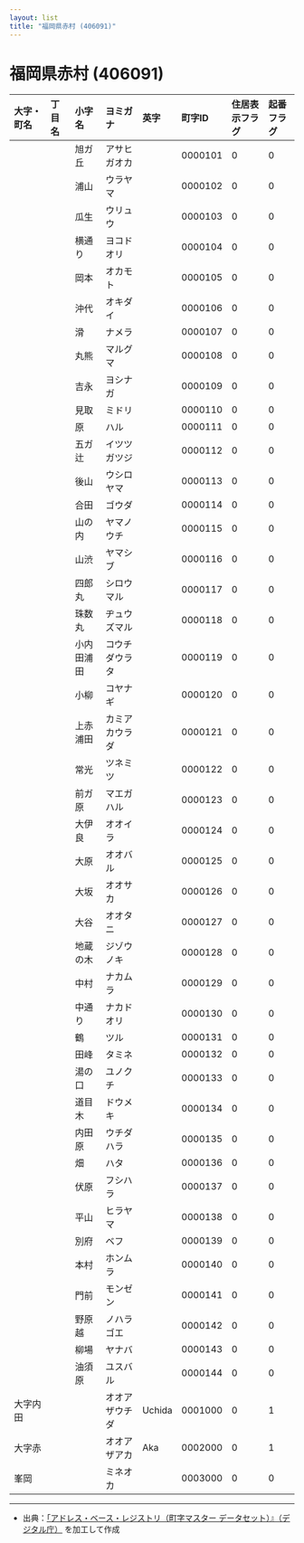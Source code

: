 ```yaml
---
layout: list
title: "福岡県赤村 (406091)"
---
```


# 福岡県赤村 (406091)

| 大字・町名 | 丁目名 | 小字名 | ヨミガナ | 英字 | 町字ID | 住居表示フラグ | 起番フラグ |
|:---|:---|:---|:---|:---|:---|:---|:---|
|  |  | 旭ガ丘 | アサヒガオカ |  | 0000101 | 0 | 0 |
|  |  | 浦山 | ウラヤマ |  | 0000102 | 0 | 0 |
|  |  | 瓜生 | ウリュウ |  | 0000103 | 0 | 0 |
|  |  | 横通り | ヨコドオリ |  | 0000104 | 0 | 0 |
|  |  | 岡本 | オカモト |  | 0000105 | 0 | 0 |
|  |  | 沖代 | オキダイ |  | 0000106 | 0 | 0 |
|  |  | 滑 | ナメラ |  | 0000107 | 0 | 0 |
|  |  | 丸熊 | マルグマ |  | 0000108 | 0 | 0 |
|  |  | 吉永 | ヨシナガ |  | 0000109 | 0 | 0 |
|  |  | 見取 | ミドリ |  | 0000110 | 0 | 0 |
|  |  | 原 | ハル |  | 0000111 | 0 | 0 |
|  |  | 五ガ辻 | イツツガツジ |  | 0000112 | 0 | 0 |
|  |  | 後山 | ウシロヤマ |  | 0000113 | 0 | 0 |
|  |  | 合田 | ゴウダ |  | 0000114 | 0 | 0 |
|  |  | 山の内 | ヤマノウチ |  | 0000115 | 0 | 0 |
|  |  | 山渋 | ヤマシブ |  | 0000116 | 0 | 0 |
|  |  | 四郎丸 | シロウマル |  | 0000117 | 0 | 0 |
|  |  | 珠数丸 | ヂュウズマル |  | 0000118 | 0 | 0 |
|  |  | 小内田浦田 | コウチダウラタ |  | 0000119 | 0 | 0 |
|  |  | 小柳 | コヤナギ |  | 0000120 | 0 | 0 |
|  |  | 上赤浦田 | カミアカウラダ |  | 0000121 | 0 | 0 |
|  |  | 常光 | ツネミツ |  | 0000122 | 0 | 0 |
|  |  | 前ガ原 | マエガハル |  | 0000123 | 0 | 0 |
|  |  | 大伊良 | オオイラ |  | 0000124 | 0 | 0 |
|  |  | 大原 | オオバル |  | 0000125 | 0 | 0 |
|  |  | 大坂 | オオサカ |  | 0000126 | 0 | 0 |
|  |  | 大谷 | オオタニ |  | 0000127 | 0 | 0 |
|  |  | 地蔵の木 | ジゾウノキ |  | 0000128 | 0 | 0 |
|  |  | 中村 | ナカムラ |  | 0000129 | 0 | 0 |
|  |  | 中通り | ナカドオリ |  | 0000130 | 0 | 0 |
|  |  | 鶴 | ツル |  | 0000131 | 0 | 0 |
|  |  | 田峰 | タミネ |  | 0000132 | 0 | 0 |
|  |  | 湯の口 | ユノクチ |  | 0000133 | 0 | 0 |
|  |  | 道目木 | ドウメキ |  | 0000134 | 0 | 0 |
|  |  | 内田原 | ウチダハラ |  | 0000135 | 0 | 0 |
|  |  | 畑 | ハタ |  | 0000136 | 0 | 0 |
|  |  | 伏原 | フシハラ |  | 0000137 | 0 | 0 |
|  |  | 平山 | ヒラヤマ |  | 0000138 | 0 | 0 |
|  |  | 別府 | ベフ |  | 0000139 | 0 | 0 |
|  |  | 本村 | ホンムラ |  | 0000140 | 0 | 0 |
|  |  | 門前 | モンゼン |  | 0000141 | 0 | 0 |
|  |  | 野原越 | ノハラゴエ |  | 0000142 | 0 | 0 |
|  |  | 柳場 | ヤナバ |  | 0000143 | 0 | 0 |
|  |  | 油須原 | ユスバル |  | 0000144 | 0 | 0 |
| 大字内田 |  |  | オオアザウチダ | Uchida | 0001000 | 0 | 1 |
| 大字赤 |  |  | オオアザアカ | Aka | 0002000 | 0 | 1 |
| 峯岡 |  |  | ミネオカ |  | 0003000 | 0 | 0 |

---

- 出典：[「アドレス・ベース・レジストリ（町字マスター データセット）』（デジタル庁）](https://www.digital.go.jp/policies/base_registry_address/) を加工して作成
